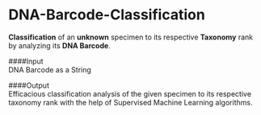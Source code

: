 # DNA-Barcode-Classification
 
**Classification** of an **unknown** specimen to its respective **Taxonomy** rank by analyzing its **DNA Barcode**.  
  
####Input  
DNA Barcode as a String

####Output  
Efficacious classification analysis of the given specimen to its respective taxonomy rank with the help of Supervised Machine Learning algorithms.


